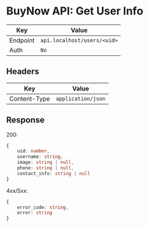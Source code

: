 # BuyNow API: Get User Info

| Key      | Value                       |
| -------- | --------------------------- |
| Endpoint | `api.localhost/users/<uid>` |
| Auth     | `No`                        |

## Headers

| Key          | Value              |
| ------------ | ------------------ |
| Content-Type | `application/json` |

## Response

200:

```ts
{
    uid: number,
    username: string,
    image: string | null,
    phone: string | null,
    contact_info: string | null
}
```

4xx/5xx:

```ts
{
    error_code: string,
    error: string
}
```
